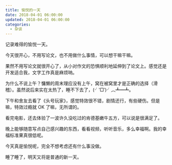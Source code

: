 ```yaml
---
title: 愉悦的一天
date: 2018-04-01 06:00:00
updated: 2018-04-01 06:00:00
categories:
  - 杂谈
---
```


记录难得的愉悦一天。

<!--more-->

今天很开心，不用写论文，也不用做什么事情，可以想干嘛干嘛。

果然不用写论文就很开心了，从小对作文的恐惧顺利地延伸到了论文上。感觉还是开发适合我，文字工作真是麻烦呐。

为什么不说上午？慵懒的周末理应没有上午，窝在被窝里才是正确的选择（滑稽）。虽然说后来实在太热了，睡不下去了，(╯‵□′)╯︵┻━┻。

下午和舍友去看了《头号玩家》，感觉特效很不错，剧情还行，有些硬伤。但是嘛，特效过瘾就 OK 了嘛，无所谓的。

看完电影，还去体验了一波许久没吃过的肯德基嫩牛五方，可以说是很满足了。

晚上能够随意写点自己感兴趣的东西，看看视频，听听音乐，多么幸福啊。我的幸福标准果真很低呢。

今天真是愉悦呢，完全不想考虑还有什么事没做。

睡了睡了，明天又将是普通的新一天。
